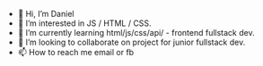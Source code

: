 - 👋 Hi, I’m Daniel
- 👀 I’m interested in JS / HTML / CSS.
- 🌱 I’m currently learning html/js/css/api/ - frontend fullstack dev.
- 💞️ I’m looking to collaborate on project for junior fullstack dev.
- 📫 How to reach me email or fb

<!---
danielnazet/danielnazet is a ✨ special ✨ repository because its `README.md` (this file) appears on your GitHub profile.
You can click the Preview link to take a look at your changes.
--->
